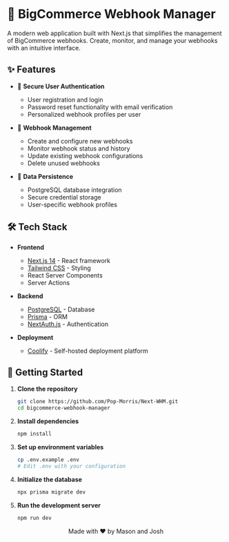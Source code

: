 # 🔔 BigCommerce Webhook Manager

A modern web application built with Next.js that simplifies the management of BigCommerce webhooks. Create, monitor, and manage your webhooks with an intuitive interface.

## ✨ Features

- 🔐 **Secure User Authentication**
  - User registration and login
  - Password reset functionality with email verification
  - Personalized webhook profiles per user

- 🎯 **Webhook Management**
  - Create and configure new webhooks
  - Monitor webhook status and history
  - Update existing webhook configurations
  - Delete unused webhooks

- 💾 **Data Persistence**
  - PostgreSQL database integration
  - Secure credential storage
  - User-specific webhook profiles

## 🛠️ Tech Stack

- **Frontend**
  - [Next.js 14](https://nextjs.org/) - React framework
  - [Tailwind CSS](https://tailwindcss.com/) - Styling
  - React Server Components
  - Server Actions

- **Backend**
  - [PostgreSQL](https://www.postgresql.org/) - Database
  - [Prisma](https://www.prisma.io/) - ORM
  - [NextAuth.js](https://next-auth.js.org/) - Authentication

- **Deployment**
  - [Coolify](https://coolify.io/) - Self-hosted deployment platform

## 🚀 Getting Started

1. **Clone the repository**
   ```bash
   git clone https://github.com/Pop-Morris/Next-WHM.git
   cd bigcommerce-webhook-manager
   ```

2. **Install dependencies**
   ```bash
   npm install
   ```

3. **Set up environment variables**
   ```bash
   cp .env.example .env
   # Edit .env with your configuration
   ```

4. **Initialize the database**
   ```bash
   npx prisma migrate dev
   ```

5. **Run the development server**
   ```bash
   npm run dev
   ```


<p align="center">
  Made with ❤️ by Mason and Josh
</p>
